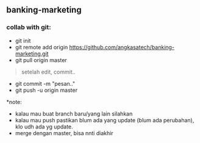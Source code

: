 ## banking-marketing

### collab with git:
- git init
- git remote add origin https://github.com/angkasatech/banking-marketing.git
- git pull origin master

> setelah edit, commit..
- git commit -m "pesan.."
- git push -u origin master 

*note: 
- kalau mau buat branch baru/yang lain silahkan
- kalau mau push pastikan blum ada yang update (blum ada perubahan), klo udh ada yg update.
- merge dengan master, bisa nnti diakhir
